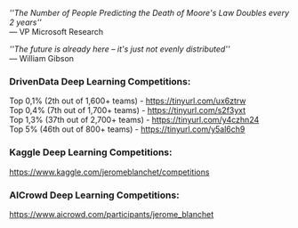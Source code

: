 *''The Number of People Predicting the Death of Moore's Law Doubles every 2 years''*   
― VP Microsoft Research   

*''The future is already here – it's just not evenly distributed''*   
― William Gibson   

### DrivenData Deep Learning Competitions:
Top 0,1% (2th out of 1,600+ teams) - https://tinyurl.com/ux6ztrw   
Top 0,4% (7th out of 1,700+ teams) - https://tinyurl.com/s2f3yxt   
Top 1,3% (37th out of 2,700+ teams) - https://tinyurl.com/y4czhn24   
Top 5% (46th out of 800+ teams) - https://tinyurl.com/y5al6ch9   

### Kaggle Deep Learning Competitions:
https://www.kaggle.com/jeromeblanchet/competitions   

### AICrowd Deep Learning Competitions:
https://www.aicrowd.com/participants/jerome_blanchet
